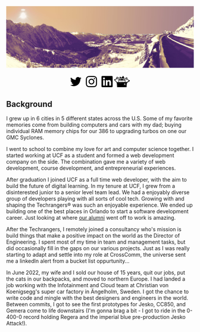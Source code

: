 ## [![ian turgeons header](https://github.com/iturgeon/iturgeon/raw/main/assets/berchtesgaden.jpg)](https://ianturgeon.com)

<p align='center'>
<a href="https://twitter.com/iturgeon"><img alt="Twitter Profile" height="30" src="https://raw.githubusercontent.com/iturgeon/iturgeon/main/assets/twitter.svg"></a>&nbsp;&nbsp;
<a href="https://instagram.com/iturgeon"><img alt="Instagram profile" height="30" src="https://raw.githubusercontent.com/iturgeon/iturgeon/main/assets/instagram.svg"></a>&nbsp;&nbsp;
<a href="https://www.linkedin.com/in/iturgeon/"><img alt="Ian Turgeon's LinkedIn Profile" height="30" src="https://raw.githubusercontent.com/iturgeon/iturgeon/main/assets/linkedin.svg"></a>
<a href="https://techrangers.cdl.ucf.edu/"><img alt="UCF Techrangers" height="30" src="https://raw.githubusercontent.com/iturgeon/iturgeon/main/assets/techrangers.svg"></a>
</p>

## Background

I grew up in 6 cities in 5 different states across the U.S. Some of my favorite memories come from building computers and cars with my dad; buying individual RAM memory chips for our 386 to upgrading turbos on one our GMC Syclones.

I went to school to combine my love for art and computer science together. I started working at UCF as a student and formed a web development company on the side. The combination gave me a variety of web development, course development, and entrepreneurial experiences.

After graduation I joined UCF as a full time web developer, with the aim to build the future of digital learning. In my tenure at UCF, I grew from a disinterested junior to a senior level team lead.  We had a enjoyably diverse group of developers playing with all sorts of cool tech. Growing with and shaping the Techrangers® was such an enjoyable experience.  We ended up building one of the best places in Orlando to start a software development career.  Just looking at where [our alumni](https://techrangers.cdl.ucf.edu/past-techrangers.html) went off to work is amazing.  

After the Techrangers, I remotely joined a consultancy who's mission is build things that make a positive impact on the world as the Director of Engineering. I spent most of my time in team and management tasks, but did occasionally fill in the gaps on our various projects.  Just as I was really starting to adapt and settle into my role at CrossComm, the universe sent me a linkedIn alert from a bucket list oppurtunity...

In June 2022, my wife and I sold our house of 15 years, quit our jobs, put the cats in our backpacks, and moved to northern Europe. I had landed a job working with the Infotainment and Cloud team at Christian von Koenigsegg's super car factory in Ängelholm, Sweden.  I got the chance to write code and mingle with the best designers and engineers in the world. Between commits, I got to see the first prototypes for Jesko, CC850, and Gemera come to life downstairs (I'm gonna brag a bit - I got to ride in the 0-400-0 record holding Regera and the imperial blue pre-production Jesko Attack!).
